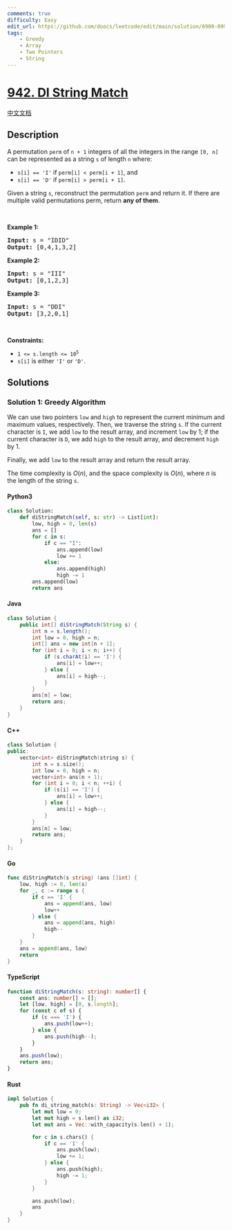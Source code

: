 ```yaml
---
comments: true
difficulty: Easy
edit_url: https://github.com/doocs/leetcode/edit/main/solution/0900-0999/0942.DI%20String%20Match/README_EN.md
tags:
    - Greedy
    - Array
    - Two Pointers
    - String
---
```


<!-- problem:start -->

# [942. DI String Match](https://leetcode.com/problems/di-string-match)

[中文文档](/solution/0900-0999/0942.DI%20String%20Match/README.md)

## Description

<!-- description:start -->

<p>A permutation <code>perm</code> of <code>n + 1</code> integers of all the integers in the range <code>[0, n]</code> can be represented as a string <code>s</code> of length <code>n</code> where:</p>

<ul>
	<li><code>s[i] == &#39;I&#39;</code> if <code>perm[i] &lt; perm[i + 1]</code>, and</li>
	<li><code>s[i] == &#39;D&#39;</code> if <code>perm[i] &gt; perm[i + 1]</code>.</li>
</ul>

<p>Given a string <code>s</code>, reconstruct the permutation <code>perm</code> and return it. If there are multiple valid permutations perm, return <strong>any of them</strong>.</p>

<p>&nbsp;</p>
<p><strong class="example">Example 1:</strong></p>
<pre><strong>Input:</strong> s = "IDID"
<strong>Output:</strong> [0,4,1,3,2]
</pre><p><strong class="example">Example 2:</strong></p>
<pre><strong>Input:</strong> s = "III"
<strong>Output:</strong> [0,1,2,3]
</pre><p><strong class="example">Example 3:</strong></p>
<pre><strong>Input:</strong> s = "DDI"
<strong>Output:</strong> [3,2,0,1]
</pre>
<p>&nbsp;</p>
<p><strong>Constraints:</strong></p>

<ul>
	<li><code>1 &lt;= s.length &lt;= 10<sup>5</sup></code></li>
	<li><code>s[i]</code> is either <code>&#39;I&#39;</code> or <code>&#39;D&#39;</code>.</li>
</ul>

<!-- description:end -->

## Solutions

<!-- solution:start -->

### Solution 1: Greedy Algorithm

We can use two pointers `low` and `high` to represent the current minimum and maximum values, respectively. Then, we traverse the string `s`. If the current character is `I`, we add `low` to the result array, and increment `low` by 1; if the current character is `D`, we add `high` to the result array, and decrement `high` by 1.

Finally, we add `low` to the result array and return the result array.

The time complexity is $O(n)$, and the space complexity is $O(n)$, where $n$ is the length of the string `s`.

<!-- tabs:start -->

#### Python3

```python
class Solution:
    def diStringMatch(self, s: str) -> List[int]:
        low, high = 0, len(s)
        ans = []
        for c in s:
            if c == "I":
                ans.append(low)
                low += 1
            else:
                ans.append(high)
                high -= 1
        ans.append(low)
        return ans
```

#### Java

```java
class Solution {
    public int[] diStringMatch(String s) {
        int n = s.length();
        int low = 0, high = n;
        int[] ans = new int[n + 1];
        for (int i = 0; i < n; i++) {
            if (s.charAt(i) == 'I') {
                ans[i] = low++;
            } else {
                ans[i] = high--;
            }
        }
        ans[n] = low;
        return ans;
    }
}
```

#### C++

```cpp
class Solution {
public:
    vector<int> diStringMatch(string s) {
        int n = s.size();
        int low = 0, high = n;
        vector<int> ans(n + 1);
        for (int i = 0; i < n; ++i) {
            if (s[i] == 'I') {
                ans[i] = low++;
            } else {
                ans[i] = high--;
            }
        }
        ans[n] = low;
        return ans;
    }
};
```

#### Go

```go
func diStringMatch(s string) (ans []int) {
	low, high := 0, len(s)
	for _, c := range s {
		if c == 'I' {
			ans = append(ans, low)
			low++
		} else {
			ans = append(ans, high)
			high--
		}
	}
	ans = append(ans, low)
	return
}
```

#### TypeScript

```ts
function diStringMatch(s: string): number[] {
    const ans: number[] = [];
    let [low, high] = [0, s.length];
    for (const c of s) {
        if (c === 'I') {
            ans.push(low++);
        } else {
            ans.push(high--);
        }
    }
    ans.push(low);
    return ans;
}
```

#### Rust

```rust
impl Solution {
    pub fn di_string_match(s: String) -> Vec<i32> {
        let mut low = 0;
        let mut high = s.len() as i32;
        let mut ans = Vec::with_capacity(s.len() + 1);

        for c in s.chars() {
            if c == 'I' {
                ans.push(low);
                low += 1;
            } else {
                ans.push(high);
                high -= 1;
            }
        }

        ans.push(low);
        ans
    }
}
```

<!-- tabs:end -->

<!-- solution:end -->

<!-- problem:end -->
